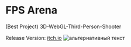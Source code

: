 # FPS Arena
 (Best Project) 3D-WebGL-Third-Person-Shooter
<p>Release Version: <a href="https://naumnek.itch.io/fps-robot-arena" title="Open from Itch.io">itch.io</a>
<img src="https://github.com/naumnek/FPS-Arena/blob/master/fps-arena-screen.jpg" alt="альтернативный текст">
